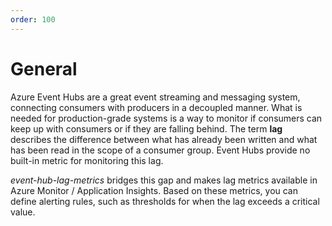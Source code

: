 ```yaml
--- 
order: 100
---
```


# General

Azure Event Hubs are a great event streaming and messaging system, connecting consumers with producers
in a decoupled manner. What is needed for production-grade systems is a way to monitor if
consumers can keep up with consumers or if they are falling behind. The term **lag** describes the 
difference between what has already been written and what has been read in the scope of
a consumer group. Event Hubs provide no built-in metric for monitoring this lag.

_event-hub-lag-metrics_ bridges this gap and makes lag metrics available in Azure Monitor / Application
Insights. Based on these metrics, you can define alerting rules, such as thresholds for when the lag 
exceeds a critical value.
